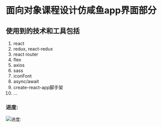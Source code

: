 # 面向对象课程设计仿咸鱼app界面部分

## 使用到的技术和工具包括

1. react
2. redux, react-redux
3. react router
4. flex
5. axios
6. sass
7. iconFont
8. async/await
9. create-react-app脚手架
10. ...

### 进度:
![进度:](https://github.com/tjx666/xianyu/blob/master/screenShot/progress.png?raw=true)